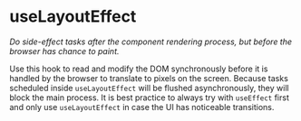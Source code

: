 # useLayoutEffect

_Do side-effect tasks after the component rendering process, but before the browser has chance to paint._

Use this hook to read and modify the DOM synchronously before it is handled by the browser to translate to pixels on the screen.
Because tasks scheduled inside `useLayoutEffect` will be flushed asynchronously, they will block the main process.
It is best practice to always try with `useEffect` first and only use `useLayoutEffect` in case the UI has noticeable transitions.
